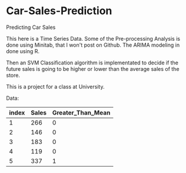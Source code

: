 # Car-Sales-Prediction
Predicting Car Sales

This here is a Time Series Data. Some of the Pre-processing Analysis is done using Minitab, that I won't post on Github. The ARIMA modeling in done using R. 

Then an SVM Classification algorithm is implementated to decide if the future sales is going to be higher or lower than the average sales of the store. 

This is a project for a class at University. 

Data: 

| index | Sales | Greater_Than_Mean |
| --- | --- | --- |
| 1  | 266  | 0 |
| 2  | 146  | 0 |
| 3  | 183  | 0 |
| 4  | 119  | 0 |
| 5  | 337  | 1 |
